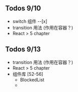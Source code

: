 ## Todos 9/10

- switch 组件 --[x]
- transition 用法 (作用在容器？)
- React > 5 chapter

## Todos 9/13

- transition 用法 (作用在容器？)
- React > 5 chapter
- 组件库 [52-56]
  - BlockedList
  -
